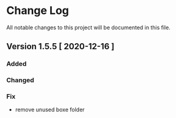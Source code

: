 # Change Log
All notable changes to this project will be documented in this file.

## Version 1.5.5 [ 2020-12-16 ]

### Added

### Changed

### Fix
- remove unused boxe folder  


